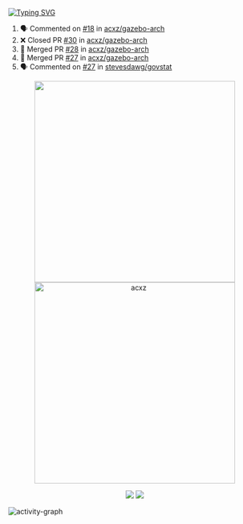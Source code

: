 [![Typing SVG](https://readme-typing-svg.herokuapp.com?size=16&color=AFFFA3&multiline=true&height=75&lines=contributing+to+robotics%2Faerospace%2Fml%2Fgpu+software;packaging+it+for+archlinux;ricer)](https://git.io/typing-svg)

<!--START_SECTION:activity-->
1. 🗣 Commented on [#18](https://github.com/acxz/gazebo-arch/issues/18) in [acxz/gazebo-arch](https://github.com/acxz/gazebo-arch)
2. ❌ Closed PR [#30](https://github.com/acxz/gazebo-arch/pull/30) in [acxz/gazebo-arch](https://github.com/acxz/gazebo-arch)
3. 🎉 Merged PR [#28](https://github.com/acxz/gazebo-arch/pull/28) in [acxz/gazebo-arch](https://github.com/acxz/gazebo-arch)
4. 🎉 Merged PR [#27](https://github.com/acxz/gazebo-arch/pull/27) in [acxz/gazebo-arch](https://github.com/acxz/gazebo-arch)
5. 🗣 Commented on [#27](https://github.com/stevesdawg/govstat/issues/27) in [stevesdawg/govstat](https://github.com/stevesdawg/govstat)
<!--END_SECTION:activity-->

<p align="center">
  <img width="400em" src=https://github-readme-stats.vercel.app/api?username=acxz&include_all_commits=true&show_icons=true />
  <img width="400em" src="https://github-readme-streak-stats.herokuapp.com/?user=acxz&" alt="acxz" />
</p>

<p align="center">
  <img src=https://github-readme-stats.vercel.app/api/top-langs/?username=acxz&layout=compact />
  <img src=https://github-profile-trophy.vercel.app/?username=acxz&row=2&column=4 />
</p>

![activity-graph](https://activity-graph.herokuapp.com/graph?username=acxz&theme=aqua)

